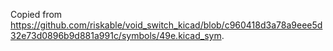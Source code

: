 Copied from https://github.com/riskable/void_switch_kicad/blob/c960418d3a78a9eee5d32e73d0896b9d881a991c/symbols/49e.kicad_sym.
